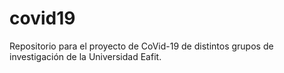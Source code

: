 # covid19

Repositorio para el proyecto de CoVid-19 de distintos grupos de investigación de la Universidad Eafit.

